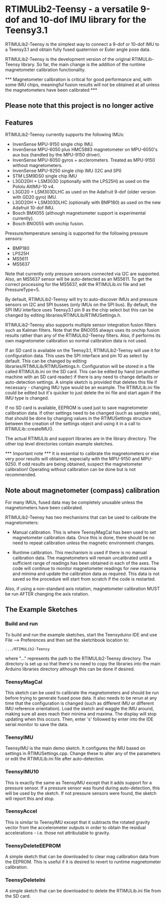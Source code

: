 # RTIMULib2-Teensy - a versatile 9-dof and 10-dof IMU library for the Teensy3.1

RTIMULib2-Teensy is the simplest way to connect a 9-dof or 10-dof IMU to a Teensy3.1 and obtain fully fused quaternion or Euler angle pose data.

RTIMULib2-Teensy is the development version of the original RTIMULib-Teensy library. So far, the main change is the addition of the runtime magnetometer calibration functionality.

*** Magnetometer calibration is critical for good performance and, with some IMU chips, meaningful fusion results will not be obtained at all unless the magnetometers have been calibrated ***

## Please note that this project is no longer active


## Features

RTIMULib2-Teensy currently supports the following IMUs:

* InvenSense MPU-9150 single chip IMU.
* InvenSense MPU-6050 plus HMC5883 magnetometer on MPU-6050's aux bus (handled by the MPU-9150 driver).
* InvenSense MPU-6050 gyros + acclerometers. Treated as MPU-9150 without magnetometers.
* InvenSense MPU-9250 single chip IMU (I2C and SPI)
* STM LSM9DS0 single chip IMU
* L3GD20H + LSM303D (optionally with the LPS25H) as used on the Pololu AltIMU-10 v4.
* L3GD20 + LSM303DLHC as used on the Adafruit 9-dof (older version with GD20 gyro) IMU. 
* L3GD20H + LSM303DLHC (optionally with BMP180) as used on the new Adafruit 10-dof IMU.
* Bosch BMX055 (although magnetometer support is experimental currently).
* Bosch BNO055 with onchip fusion.

Pressure/temperature sensing is supported for the following pressure sensors:

* BMP180
* LPS25H
* MS5611
* MS5637

Note that currently only pressure sensors connected via I2C are supported.  Also, an MS5637 sensor will be auto-detected as an MS5611. To get the correct processing for the MS5637, edit the RTIMULib.ini file and set PressureType=5.

By default, RTIMULib2-Teensy will try to auto-discover IMUs and pressure sensors on I2C and SPI busses (only IMUs on the SPI bus). By default, the SPI IMU interface uses Teensy3.1 pin 9 as the chip select but this can be changed by editing libraries/RTIMULib/RTIMUSettings.h.

RTIMULib2-Teensy also supports multiple sensor integration fusion filters such as Kalman filters. Note that the BNO055 always uses its onchip fusion results rather than any of the RTIMULib2-Teensy filters. Also, if performs its own magnetometer calibration so normal calibration data is not used.

If an SD card is available on the Teensy3.1, RTIMULib2-Teensy will use it for configuration data. This uses the SPI interface and pin 10 as select by default. This can be changed by editing libraries/RTIMULib/RTIMUSettings.h. Configuration will be stored in a file called RTIMULib.ini on the SD card. This can be edited by hand (on another machine with an SD card reader) if there is any need to change defaults or auto-detection settings. A simple sketch is provided that deletes this file if necessary - changing IMU type would be an example. The RTIMULib.ini file could be edited but it's quicker to just delete the ini file and start again if the IMU type is changed.

If no SD card is available, EEPROM is used just to save magnetometer calibration data. If other settings need to be changed (such as sample rate), that should be done by changing values in the RTIMUSettings structure between the creation of the settings object and using it in a call to RTIMULib::createIMU().

The actual RTIMULib and support libraries are in the library directory. The other top level directories contain example sketches.

*** Important note ***
It is essential to calibrate the magnetometers or else very poor results will obtained, especially with the MPU-9150 and MPU-9250. If odd results are being obtained, suspect the magnetometer calibration! Operating without calibration can be done but is not recommended.

## Note about magnetometer (compass) calibration

For many IMUs, fused data may be completely unusable unless the magnetometers have been calibrated.

RTIMULib2-Teensy has two mechanisms that can be used to calibrate the magnetometers:

* Manual calibration. This is where TeensyMagCal has been used to set magnetometer calibration data. Once this is done, there should be no need to repeat calibration unless the magnetic environment changes. 

* Runtime calibration. This mechanism is used if there is no manual calibration data. The magnetometers will remain uncalibrated until a sufficient range of readings has been obtained in each of the axes. The code will continue to monitor magnetometer readings for new maxima and minima and update the calibration data as required. This data is not saved so the procedure will start from scratch if the code is restarted.

Also, if using a non-standard axis rotation, magnetometer calibration MUST be run AFTER changing the axis rotation.

## The Example Sketches

### Build and run

To build and run the example sketches, start the Teensyduino IDE and use File --> Preferences and then set the sketchbook location to:

	.../RTIMULib2-Teensy

where "..." represents the path to the RTIMULib2-Teensy directory. The directory is set up so that there's no need to copy the libraries into the main Arduino libraries directory although this can be done if desired.

### TeensyMagCal

This sketch can be used to calibrate the magnetometers and should be run before trying to generate fused pose data. It also needs to be rerun at any time that the configuration is changed (such as different IMU or different IMU reference orientation). Load the sketch and waggle the IMU around, making sure all axes reach their minima and maxima. The display will stop updating when this occurs. Then, enter 's' followed by enter into the IDE serial monitor to save the data.

### TeensyIMU

TeensyIMU is the main demo sketch. It configures the IMU based on settings in RTIMUSettings.cpp. Change these to alter any of the parameters or edit the RTIMULib.ini file after auto-detection.


### TeensyIMU10

This is exactly the same as TeensyIMU except that it adds support for a pressure sensor. If a pressure sensor was found during auto-detection, this will be used by the sketch. If not pressure sensors were found, the sketch will report this and stop.


### TeensyAccel

This is similar to TeensyIMU except that it subtracts the rotated gravity vector from the accelerometer outputs in order to obtain the residual accelerations - i.e. those not attributable to gravity.

### TeensyDeleteEEPROM

A simple sketch that can be downloaded to clear mag calibration data from the EEPROM. This is useful if it is desired to revert to runtime magnetometer calibration.

### TeensyDeleteIni

A simple sketch that can be downloaded to delete the RTIMULib.ini file from the SD card.


